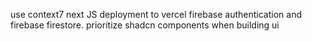 use context7
next JS deployment to vercel
firebase authentication and firebase firestore.
prioritize shadcn components when building ui